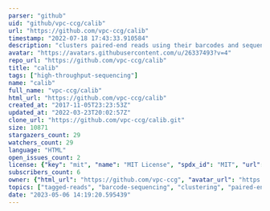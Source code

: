 ```yaml
---
parser: "github"
uid: "github/vpc-ccg/calib"
url: "https://github.com/vpc-ccg/calib"
timestamp: "2022-07-18 17:43:33.910584"
description: "clusters paired-end reads using their barcodes and sequences."
avatar: "https://avatars.githubusercontent.com/u/26337493?v=4"
repo_url: "https://github.com/vpc-ccg/calib"
title: "calib"
tags: ["high-throughput-sequencing"]
name: "calib"
full_name: "vpc-ccg/calib"
html_url: "https://github.com/vpc-ccg/calib"
created_at: "2017-11-05T23:23:53Z"
updated_at: "2022-03-23T20:02:57Z"
clone_url: "https://github.com/vpc-ccg/calib.git"
size: 10871
stargazers_count: 29
watchers_count: 29
language: "HTML"
open_issues_count: 2
license: {"key": "mit", "name": "MIT License", "spdx_id": "MIT", "url": "https://api.github.com/licenses/mit", "node_id": "MDc6TGljZW5zZTEz"}
subscribers_count: 6
owner: {"html_url": "https://github.com/vpc-ccg", "avatar_url": "https://avatars.githubusercontent.com/u/26337493?v=4", "login": "vpc-ccg", "type": "Organization"}
topics: ["tagged-reads", "barcode-sequencing", "clustering", "paired-end-sequencing", "liquid-biopsy"]
date: "2023-05-06 14:19:20.595439"
---
```

